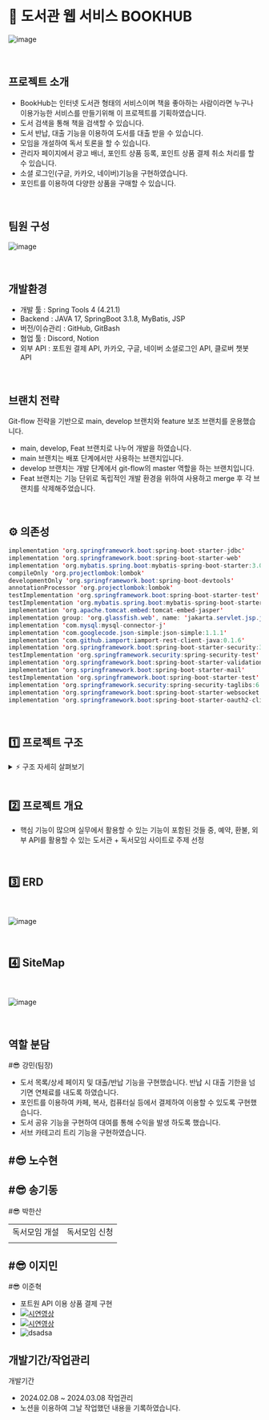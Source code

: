 # 📖 도서관 웹 서비스 BOOKHUB
![image](https://github.com/bugger0330/BookHub/assets/126323071/06435db1-c07b-4f24-8948-99b9aca6e2ef)

<br>

## 프로젝트 소개
- BookHub는 인터넷 도서관 형태의 서비스이며 책을 좋아하는 사람이라면 누구나 이용가능한 서비스를 만들기위해 이 프로젝트를 기획하였습니다.
- 도서 검색을 통해 책을 검색할 수 있습니다.
- 도서 반납, 대출 기능을 이용하여 도서를 대출 받을 수 있습니다.
- 모임을 개설하여 독서 토론을 할 수 있습니다.
- 관리자 페이지에서 광고 배너, 포인트 상품 등록, 포인트 상품 결제 취소 처리를 할 수 있습니다.
- 소셜 로그인(구글, 카카오, 네이버)기능을 구현하였습니다.
- 포인트를 이용하여 다양한 상품을 구매할 수 있습니다.

<br>

## 팀원 구성
![image](https://github.com/bugger0330/BookHub/assets/126323071/aae290f1-c685-40b8-82ca-8beb678aac09)

<br>

## 개발환경
- 개발 툴 : Spring Tools 4 (4.21.1)
- Backend : JAVA 17, SpringBoot 3.1.8, MyBatis, JSP
- 버전/이슈관리 : GitHub, GitBash
- 협업 툴 : Discord, Notion
- 외부 API : 포트원 결제 API, 카카오, 구글, 네이버 소셜로그인 API, 클로버 챗봇 API

<br>

## 브랜치 전략
Git-flow 전략을 기반으로 main, develop 브랜치와 feature 보조 브랜치를 운용했습니다.
- main, develop, Feat 브랜치로 나누어 개발을 하였습니다.
- main 브랜치는 배포 단계에서만 사용하는 브랜치입니다.
- develop 브랜치는 개발 단계에서 git-flow의 master 역할을 하는 브랜치입니다.
- Feat 브랜치는 기능 단위로 독립적인 개발 환경을 위하여 사용하고 merge 후 각 브랜치를 삭제해주었습니다.

<br>

## ⚙ 의존성
```java
implementation 'org.springframework.boot:spring-boot-starter-jdbc'
implementation 'org.springframework.boot:spring-boot-starter-web'
implementation 'org.mybatis.spring.boot:mybatis-spring-boot-starter:3.0.3'
compileOnly 'org.projectlombok:lombok'
developmentOnly 'org.springframework.boot:spring-boot-devtools'
annotationProcessor 'org.projectlombok:lombok'
testImplementation 'org.springframework.boot:spring-boot-starter-test'
testImplementation 'org.mybatis.spring.boot:mybatis-spring-boot-starter-test:3.0.3'
implementation 'org.apache.tomcat.embed:tomcat-embed-jasper'
implementation group: 'org.glassfish.web', name: 'jakarta.servlet.jsp.jstl', version: '2.0.0'
implementation 'com.mysql:mysql-connector-j'
implementation 'com.googlecode.json-simple:json-simple:1.1.1'
implementation 'com.github.iamport:iamport-rest-client-java:0.1.6'
implementation 'org.springframework.boot:spring-boot-starter-security:3.2.2'
testImplementation 'org.springframework.security:spring-security-test'
implementation 'org.springframework.boot:spring-boot-starter-validation'
implementation 'org.springframework.boot:spring-boot-starter-mail'
testImplementation 'org.springframework.boot:spring-boot-starter-test'
implementation 'org.springframework.security:spring-security-taglibs:6.2.2' 
implementation 'org.springframework.boot:spring-boot-starter-websocket'  
implementation 'org.springframework.boot:spring-boot-starter-oauth2-client:3.2.2'
```
<br>

## 1️⃣ 프로젝트 구조

<details>
    <summary>⚡️ 구조 자세히 살펴보기</summary>
    
    📦src
     ┗ 📂main
       ┣ 📂java
       ┃ ┗ 📂com
       ┃   ┗ 📂library
       ┃     ┗ 📂bookhub
       ┃       ┃ ┗ 📂config
       ┃       ┃ ┗ 📂entity
       ┃       ┣ 📂handler
       ┃       ┃ ┗ 📂exception
       ┃       ┃ ┗ 📂repository
       ┃       ┣ 📂security
       ┃       ┃ ┗ 📂oauth
       ┃       ┃ ┗ 📂service
       ┃       ┃ ┗ 📂utils
       ┃       ┣ 📂web
       ┃       ┃ ┗ 📂controller
       ┃       ┃   ┣ 📂api
       ┃       ┃   ┗ 📂page
       ┃       ┃ ┗ 📂dto
       ┣ 📂resources
       ┃ ┣ 📂db
       ┃ ┣ 📂mapper
       ┃ ┗ 📂static
       ┃   ┣ 📂css
       ┃   ┃ ┣ 📂book
       ┃   ┃ ┣ 📂calendar
       ┃   ┃ ┣ 📂chat
       ┃   ┃ ┣ 📂club
       ┃   ┃ ┣ 📂cs
       ┃   ┃ ┣ 📂myPage
       ┃   ┃ ┗ 📂share
       ┃   ┣ 📂img
       ┃   ┃ ┣ 📂book
       ┃   ┃ ┣ 📂calendar
       ┃   ┃ ┣ 📂club
       ┃   ┃ ┣ 📂error
       ┃   ┃ ┣ 📂point
       ┃   ┃ ┗ 📂share
       ┃   ┗ 📂js
       ┃     ┣ 📂admin
       ┃     ┣ 📂book
       ┃     ┣ 📂calendar
       ┃     ┣ 📂chat
       ┃     ┣ 📂club
       ┃     ┣ 📂cs
       ┃     ┣ 📂myPage
       ┃     ┣ 📂point
       ┃     ┣ 📂pointshop
       ┃     ┣ 📂share
       ┃     ┗ 📂user
       ┃   ┗ 📂lib
       ┗ 📂webapp
         ┗ 📂WEB-INF
           ┗ 📂view
             ┣ 📂layout
             ┣ 📂pages
               ┣ 📂about
               ┣ 📂admin
               ┣ 📂book
               ┣ 📂chat
               ┣ 📂club
               ┣ 📂cs
               ┣ 📂error
               ┣ 📂myPage
               ┣ 📂notice
               ┣ 📂openArea
               ┣ 📂payment
               ┣ 📂point
               ┣ 📂pointshop
               ┣ 📂share
               ┣ 📂subproduct
               ┗ 📂user
             ┗ 📂user

    
</details>
    
<br>

## 2️⃣ 프로젝트 개요

* 핵심 기능이 많으며 실무에서 활용할 수 있는 기능이 포함된 것들 중, 예약, 환불, 외부 API를 활용할 수 있는 도서관 + 독서모임 사이트로 주제 선정

<br>

## 3️⃣ ERD
<br>

![image](https://github.com/bugger0330/BookHub/assets/92834334/49df0846-ef3a-4e91-b4d6-206cb9541ee8)

<br>

## 4️⃣ SiteMap
<br>

![image](https://github.com/bugger0330/BookHub/assets/92834334/ff87f797-bae2-40b3-9358-df7f4f8707ca)

<br>

## 역할 분담
#😎 강민(팀장)
- 도서 목록/상세 페이지 및 대출/반납 기능을 구현했습니다. 반납 시 대출 기한을 넘기면 연체료를 내도록 하였습니다.
- 포인트를 이용하여 카페, 복사, 컴퓨터실 등에서 결제하여 이용할 수 있도록 구현했습니다.
- 도서 공유 기능을 구현하여 대여를 통해 수익을 발생 하도록 했습니다.
- 서브 카테고리 트리 기능을 구현하였습니다.

#😎 노수현
- 
#😎 송기동
-
#😎 박한산
<table>
    <tr>
        <td>독서모임 개설</td>
        <td>독서모임 신청</td>
    </tr>
    <tr>
        <!--<td><img src=""></img></td>-->
        <td><img src=""></img></td>
    </tr>
</table>

#😎 이지민
- 
#😎 이준혁
- 포트원 API 이용 상품 결제 구현
- [![시연영상](http://img.youtube.com/vi/YDWpmKiytrk/0.jpg)](https://youtu.be/YDWpmKiytrk)
-  [![시연영상](http://img.youtube.com/vi/PKw6_phIOQM/0.jpg)](https://youtu.be/PKw6_phIOQM)
- ![dsadsa](https://github.com/bugger0330/BookHub/assets/126323071/5fc89bdd-4a93-4251-8fe5-4d2fd908bac9)

## 개발기간/작업관리
개발기간
- 2024.02.08 ~ 2024.03.08
작업관리
- 노션을 이용하여 그날 작업했던 내용을 기록하였습니다.


